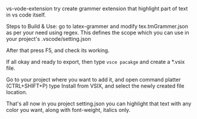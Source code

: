 vs-vode-extension try create grammer extension that highlight part of text in vs code itself.

Steps to Build & Use:
go to latex-grammer and modify tex.tmGrammer.json as per your need using regex.
This defines the scope which you can use in your project's .vscode/setting.json

After that press F5, and check its working.

If all okay and ready to export, then type `vsce pacakge` and create a *.vsix file.

Go to your project where you want to add it, and open command platter (CTRL+SHIFT+P) type Install from VSIX, and select the newly created file location.

That's all now in you project setting.json you can highlight that text with any color you want, along with font-weight, italics only.